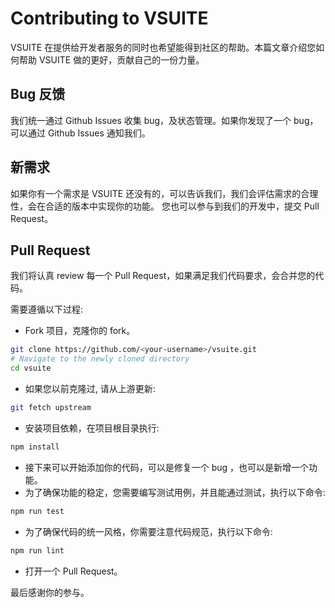 # Contributing to VSUITE

VSUITE 在提供给开发者服务的同时也希望能得到社区的帮助。本篇文章介绍您如何帮助 VSUITE 做的更好，贡献自己的一份力量。

## Bug 反馈

我们统一通过 Github Issues 收集 bug，及状态管理。如果你发现了一个 bug，可以通过 Github Issues 通知我们。

## 新需求

如果你有一个需求是 VSUITE 还没有的，可以告诉我们，我们会评估需求的合理性，会在合适的版本中实现你的功能。 您也可以参与到我们的开发中，提交 Pull Request。

## Pull Request

我们将认真 review 每一个 Pull Request，如果满足我们代码要求，会合并您的代码。

需要遵循以下过程:

* Fork 项目，克隆你的 fork。

```bash
git clone https://github.com/<your-username>/vsuite.git
# Navigate to the newly cloned directory
cd vsuite
```

* 如果您以前克隆过, 请从上游更新:

```bash
git fetch upstream
```

* 安装项目依赖，在项目根目录执行:

```bash
npm install
```

* 接下来可以开始添加你的代码，可以是修复一个 bug ，也可以是新增一个功能。
* 为了确保功能的稳定，您需要编写测试用例，并且能通过测试，执行以下命令:

```bash
npm run test
```

* 为了确保代码的统一风格，你需要注意代码规范，执行以下命令:

```bash
npm run lint
```

* 打开一个 Pull Request。

最后感谢你的参与。
